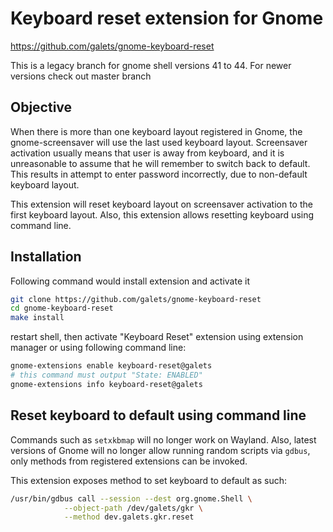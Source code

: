 # Keyboard reset extension for Gnome

https://github.com/galets/gnome-keyboard-reset

This is a legacy branch for gnome shell versions 41 to 44. For newer
versions check out master branch

## Objective

When there is more than one keyboard layout registered in Gnome, the
gnome-screensaver will use the last used keyboard layout. Screensaver
activation usually means that user is away from keyboard, and it is
unreasonable to assume that he will remember to switch back to default.
This results in attempt to enter password incorrectly, due to non-default
keyboard layout.

This extension will reset keyboard layout on screensaver activation to
the first keyboard layout. Also, this extension allows resetting keyboard
using command line.

## Installation

Following command would install extension and activate it

```bash
git clone https://github.com/galets/gnome-keyboard-reset
cd gnome-keyboard-reset
make install
```

restart shell, then activate "Keyboard Reset" extension using extension manager
or using following command line:

```bash
gnome-extensions enable keyboard-reset@galets
# this command must output "State: ENABLED"
gnome-extensions info keyboard-reset@galets
```

## Reset keyboard to default using command line

Commands such as `setxkbmap` will no longer work on Wayland. Also, latest
versions of Gnome will no longer allow running random scripts via `gdbus`, only
methods from registered extensions can be invoked.

This extension exposes method to set keyboard to default as such:

```bash
/usr/bin/gdbus call --session --dest org.gnome.Shell \
            --object-path /dev/galets/gkr \
            --method dev.galets.gkr.reset
```
